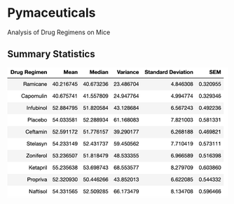 # Pymaceuticals
Analysis of Drug Regimens on Mice

## Summary Statistics

![Summary Statistics of the different Drug Regimens](images/summary_statistics.png)